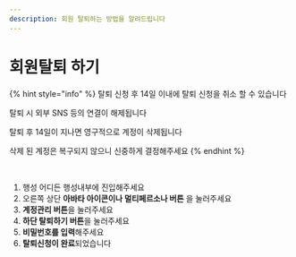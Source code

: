 ```yaml
---
description: 회원 탈퇴하는 방법을 알려드립니다
---
```


# 회원탈퇴 하기



{% hint style="info" %}
탈퇴 신청 후 14일 이내에 탈퇴 신청을 취소 할 수 있습니다&#x20;

탈퇴 시 외부 SNS 등의 연결이 해제됩니다&#x20;

탈퇴 후 14일이 지나면 영구적으로 계정이 삭제됩니다&#x20;

삭제 된 계정은 복구되지 않으니 신중하게 결정해주세요&#x20;
{% endhint %}

<figure><img src="../.gitbook/assets/내정보.png" alt=""><figcaption></figcaption></figure>

1. 행성 어디든 행성내부에 진입해주세요
2. 오른쪽 상단 **아바타 아이콘이나 멀티페르소나 버튼** 을 눌러주세요
3. **계정관리 버튼**을 눌러주세요
4. **하단 탈퇴하기 버튼**을 눌러주세요&#x20;
5. **비밀번호를 입력**해주세요&#x20;
6. **탈퇴신청이 완료**되었습니다&#x20;



